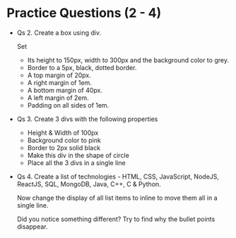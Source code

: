 # Practice Questions (2 - 4)

- Qs 2. Create a box using div.

  Set

  - Its height to 150px, width to 300px and the background color to grey.
  - Border to a 5px, black, dotted border.
  - A top margin of 20px.
  - A right margin of 1em.
  - A bottom margin of 40px.
  - A left margin of 2em.
  - Padding on all sides of 1em.

- Qs 3. Create 3 divs with the following properties
  - Height & Width of 100px
  - Background color to pink 
  - Border to 2px solid black
  - Make this div in the shape of circle
  - Place all the 3 divs in a single line

- Qs 4. Create a list of technologies - HTML, CSS, JavaScript, NodeJS, ReactJS, SQL, MongoDB, Java, C++, C & Python.
  
  Now change the display of all list items to inline to move them all in a single line.
  
  Did you notice something different? Try to find why the bullet points disappear.
